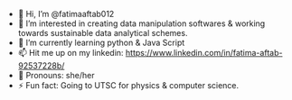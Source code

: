 - 👋 Hi, I’m @fatimaaftab012
- 👀 I’m interested in creating data manipulation softwares & working towards sustainable data analytical schemes.
- 🌱 I’m currently learning python & Java Script
- 📫 Hit me up on my linkedin: https://www.linkedin.com/in/fatima-aftab-92537228b/
- 💞️ Pronouns: she/her
- ⚡ Fun fact: Going to UTSC for physics & computer science. 

<!---
fatimaaftab012/fatimaaftab012 is a ✨ special ✨ repository because its `README.md` (this file) appears on your GitHub profile.
You can click the Preview link to take a look at your changes.
--->
